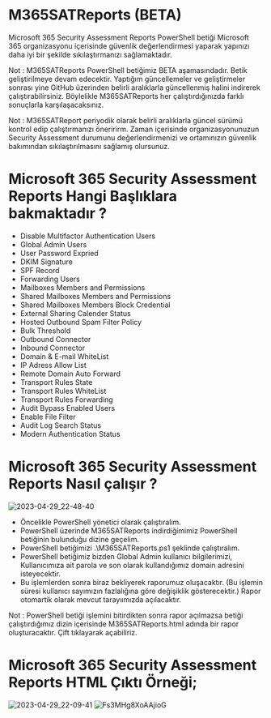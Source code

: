# M365SATReports (BETA) 
Microsoft 365 Security Assessment Reports PowerShell betiği Microsoft 365 organizasyonu içerisinde güvenlik değerlendirmesi yaparak yapınızı daha iyi bir şekilde sıkılaştırmanızı sağlamaktadır. 

Not : M365SATReports PowerShell betiğimiz BETA aşamasındadır. Betik geliştirilmeye devam edecektir. Yaptığım güncellemeler ve geliştirmeler sonrası yine GitHub üzerinden belirli aralıklarla güncellenmiş halini indirerek çalıştırabilirsiniz. Böylelikle M365SATReports her çalıştırdığınızda farklı sonuçlarla karşılaşacaksınız. 

Not : M365SATReport periyodik olarak belirli aralıklarla güncel sürümü kontrol edip çalıştırmanızı öneririrm. Zaman içerisinde organizasyonunuzun  Security Assessment durumunu değerlendirmenizi ve ortamınızın güvenlik bakımından sıkılaştırılmasını sağlamış olursunuz. 

# Microsoft 365 Security Assessment Reports Hangi Başlıklara bakmaktadır ? 

- Disable Multifactor Authentication Users
- Global Admin Users
- User Password Expried
- DKIM Signature
- SPF Record
- Forwarding Users
- Mailboxes Members and Permissions
- Shared Mailboxes Members and Permissions
- Shared Mailboxes Members Block Credential
- External Sharing Calender Status
- Hosted Outbound Spam Filter Policy
- Bulk Threshold
- Outbound Connector
- Inbound Connector
- Domain & E-mail WhiteList
- IP Adress Allow List
- Remote Domain Auto Forward
- Transport Rules State
- Transport Rules WhiteList
- Transport Rules Forwarding
- Audit Bypass Enabled Users
- Enable File Filter
- Audit Log Search Status
- Modern Authentication Status

# Microsoft 365 Security Assessment Reports Nasıl çalışır ? 

![2023-04-29_22-48-40](https://user-images.githubusercontent.com/53214224/235321553-f3ae67a9-d1f9-401f-8f43-55674bc0207d.png)

- Öncelikle PowerShell yönetici olarak çalıştıralım.
- PowerShell üzerinde M365SATReports indirdiğimimiz PowerShell betiğinin bulunduğu dizine geçelim.
- PowerShell betiğimizi .\M365SATReports.ps1 şeklinde çalıştıralım.
- PowerShell betiğimiz bizden Global Admin kullanıcı bilgilerimizi, Kullanıcımıza ait parola ve son olarak kullandığımız domain adresini isteyecektir. 
- Bu işlemlerden sonra biraz bekliyerek raporumuz oluşacaktır. (Bu işlemin süresi kullanıcı sayımızın fazlalığına göre değişiklik gösterecektir.) Rapor otomartik olarak mevcut tarayıımızda açılacaktır.

Not : PowerShell betiği işlemini bitirdikten sonra rapor açılmazsa betiği çalıştırdığımız dizin içerisinde M365SATReports.html adında bir rapor oluşturacaktır. Çift tıklayarak açabiliriz. 

# Microsoft 365 Security Assessment Reports HTML Çıktı Örneği;

![2023-04-29_22-09-41](https://user-images.githubusercontent.com/53214224/235320188-704e69c4-9955-45a3-b57d-14051984afd8.png)
![Fs3MHg8XoAAjioG](https://user-images.githubusercontent.com/53214224/235319862-85c2c4b2-8c24-4b86-8bc8-d9b87f4531eb.jpeg)
